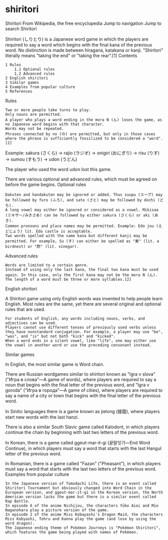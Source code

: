 # shiritori
Shiritori
From Wikipedia, the free encyclopedia
Jump to navigation
Jump to search
Shiritori

Shiritori (しりとり) is a Japanese word game in which the players are required to say a word which begins with the final kana of the previous word. No distinction is made between hiragana, katakana or kanji. "Shiritori" literally means "taking the end" or "taking the rear".[1]
Contents

    1 Rules
        1.1 Optional rules
        1.2 Advanced rules
    2 English shiritori
    3 Similar games
    4 Examples from popular culture
    5 References

Rules

    Two or more people take turns to play.
    Only nouns are permitted.
    A player who plays a word ending in the mora N (ん) loses the game, as no Japanese word begins with that character.
    Words may not be repeated.
    Phrases connected by no (の) are permitted, but only in those cases where the phrase is sufficiently fossilized to be considered a "word".[2]

Example: sakura (さくら) → rajio (ラジオ) → onigiri (おにぎり) → risu (りす) → sumou (すもう) → udon (うどん)

The player who used the word udon lost this game.

There are various optional and advanced rules, which must be agreed on before the game begins.
Optional rules

    Dakuten and handakuten may be ignored or added. Thus suupu (スープ) may be followed by furo (ふろ), and sato (さと) may be followed by dochi (どち).
    A long vowel may either be ignored or considered as a vowel. Mikisaa (ミキサー/みきさあ) can be followed by either sakura (さくら) or aki (あき).
    Common pronouns and place names may be permitted. Example: Edo jou (えどじょう) lit. Edo castle is acceptable.
    Two words spelled with the same kana but different kanji may be permitted. For example, Su (す) can either be spelled as "巣" (lit. a birdnest) or "酢" (lit. vinegar).

Advanced rules

    Words are limited to a certain genre.
    Instead of using only the last kana, the final two kana must be used again. In this case, only the first kana may not be the mora N (ん).
    The length of a word must be three or more syllables.[2]

English shiritori

A Shiritori game using only English words was invented to help people learn English. Most rules are the same, yet there are several original and optional rules that are used.

    For students of English, any words including nouns, verbs, and adjectives can be used.
    Players cannot use different tenses of previously used verbs unless they have nonstandard conjugation. For example, a player may use "be", "was", and "is" but not both "kick" and "kicked".
    When a word ends in a silent vowel, like "life", one may either use the vowel in another word or use the preceding consonant instead.

Similar games

In English, the most similar game is Word chain.

There are Russian wordgames similar to shiritori known as "Igra v slova" ("Игра в слова"—A game of words), where players are required to say a noun that begins with the final letter of the previous word, and "Igra v goroda" ("Игра в города"—A game of cities), where players are required to say a name of a city or town that begins with the final letter of the previous word.

In Sinitic languages there is a game known as jielong (接龍), where players start new words with the last hanzi.

There is also a similar South Slavic game called Kalodont, in which players continue the chain by beginning with last two letters of the previous word.

In Korean, there is a game called ggeut-mar-it-gi (끝말잇기—End Word Continue), in which players must say a word that starts with the last Hangul letter of the previous word.

In Romanian, there is a game called "Fazan" ("Pheasant"), in which players must say a word that starts with the last two letters of the previous word.
Examples from popular culture

    In the Japanese version of Tomodachi Life, there is an event called Shiritori Tournament but obviously changed into Word Chain in the European version, and ggeut-mar-it-gi in the Korean version, the North American version lacks the game but there is a similar event called Rap Battle.
    In episode 6 of the anime Nichijou, the characters Yūko Aioi and Mio Naganohara play a picture version of the game.
    In episode 2 of the anime Miss Kobayashi's Dragon Maid, the characters Miss Kobyashi, Tohru and Kanna play the game (and lose by using the word dragon).
    The Japanese ending theme of Pokémon Journeys is "Pokémon Shiritori", which features the game being played with names of Pokémon.
